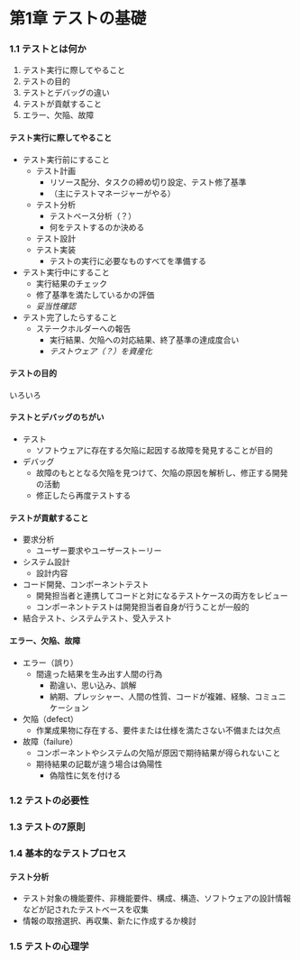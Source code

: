 # 第1章 テストの基礎

### 1.1 テストとは何か

1. テスト実行に際してやること
2. テストの目的
3. テストとデバッグの違い
4. テストが貢献すること
5. エラー、欠陥、故障

#### テスト実行に際してやること
- テスト実行前にすること
  - テスト計画
    - リソース配分、タスクの締め切り設定、テスト修了基準
    - （主にテストマネージャーがやる）
  - テスト分析
    - テストベース分析（？）
    - 何をテストするのか決める
  - テスト設計
  - テスト実装
    - テストの実行に必要なものすべてを準備する
- テスト実行中にすること
  - 実行結果のチェック
  - 修了基準を満たしているかの評価
  - *妥当性確認*
- テスト完了したらすること
  - ステークホルダーへの報告
    - 実行結果、欠陥への対応結果、終了基準の達成度合い
    - *テストウェア（？）を資産化*

#### テストの目的
いろいろ

#### テストとデバッグのちがい
- テスト
  - ソフトウェアに存在する欠陥に起因する故障を発見することが目的
- デバッグ
  - 故障のもととなる欠陥を見つけて、欠陥の原因を解析し、修正する開発の活動
  - 修正したら再度テストする

#### テストが貢献すること
- 要求分析
  - ユーザー要求やユーザーストーリー
- システム設計
  - 設計内容
- コード開発、コンポーネントテスト
  - 開発担当者と連携してコードと対になるテストケースの両方をレビュー
  - コンポーネントテストは開発担当者自身が行うことが一般的
- 結合テスト、システムテスト、受入テスト

#### エラー、欠陥、故障
- エラー（誤り）
  - 間違った結果を生み出す人間の行為
    - 勘違い、思い込み、誤解
    - 納期、プレッシャー、人間の性質、コードが複雑、経験、コミュニケーション
- 欠陥（defect）
  - 作業成果物に存在する、要件または仕様を満たさない不備または欠点
- 故障（failure）
  - コンポーネントやシステムの欠陥が原因で期待結果が得られないこと
  - 期待結果の記載が違う場合は偽陽性
    - 偽陰性に気を付ける

### 1.2 テストの必要性
### 1.3 テストの7原則
### 1.4 基本的なテストプロセス
#### テスト分析
- テスト対象の機能要件、非機能要件、構成、構造、ソフトウェアの設計情報などが記されたテストベースを収集
- 情報の取捨選択、再収集、新たに作成するか検討
### 1.5 テストの心理学